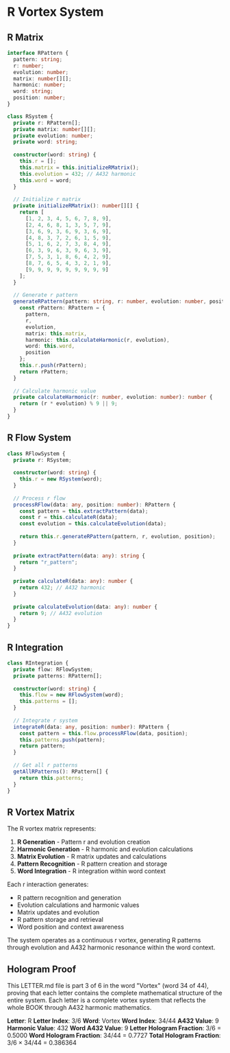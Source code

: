 # R Vortex System

## R Matrix

```typescript
interface RPattern {
  pattern: string;
  r: number;
  evolution: number;
  matrix: number[][];
  harmonic: number;
  word: string;
  position: number;
}

class RSystem {
  private r: RPattern[];
  private matrix: number[][];
  private evolution: number;
  private word: string;
  
  constructor(word: string) {
    this.r = [];
    this.matrix = this.initializeRMatrix();
    this.evolution = 432; // A432 harmonic
    this.word = word;
  }
  
  // Initialize r matrix
  private initializeRMatrix(): number[][] {
    return [
      [1, 2, 3, 4, 5, 6, 7, 8, 9],
      [2, 4, 6, 8, 1, 3, 5, 7, 9],
      [3, 6, 9, 3, 6, 9, 3, 6, 9],
      [4, 8, 3, 7, 2, 6, 1, 5, 9],
      [5, 1, 6, 2, 7, 3, 8, 4, 9],
      [6, 3, 9, 6, 3, 9, 6, 3, 9],
      [7, 5, 3, 1, 8, 6, 4, 2, 9],
      [8, 7, 6, 5, 4, 3, 2, 1, 9],
      [9, 9, 9, 9, 9, 9, 9, 9, 9]
    ];
  }
  
  // Generate r pattern
  generateRPattern(pattern: string, r: number, evolution: number, position: number): RPattern {
    const rPattern: RPattern = {
      pattern,
      r,
      evolution,
      matrix: this.matrix,
      harmonic: this.calculateHarmonic(r, evolution),
      word: this.word,
      position
    };
    this.r.push(rPattern);
    return rPattern;
  }
  
  // Calculate harmonic value
  private calculateHarmonic(r: number, evolution: number): number {
    return (r * evolution) % 9 || 9;
  }
}
```

## R Flow System

```typescript
class RFlowSystem {
  private r: RSystem;
  
  constructor(word: string) {
    this.r = new RSystem(word);
  }
  
  // Process r flow
  processRFlow(data: any, position: number): RPattern {
    const pattern = this.extractPattern(data);
    const r = this.calculateR(data);
    const evolution = this.calculateEvolution(data);
    
    return this.r.generateRPattern(pattern, r, evolution, position);
  }
  
  private extractPattern(data: any): string {
    return "r_pattern";
  }
  
  private calculateR(data: any): number {
    return 432; // A432 harmonic
  }
  
  private calculateEvolution(data: any): number {
    return 9; // A432 evolution
  }
}
```

## R Integration

```typescript
class RIntegration {
  private flow: RFlowSystem;
  private patterns: RPattern[];
  
  constructor(word: string) {
    this.flow = new RFlowSystem(word);
    this.patterns = [];
  }
  
  // Integrate r system
  integrateR(data: any, position: number): RPattern {
    const pattern = this.flow.processRFlow(data, position);
    this.patterns.push(pattern);
    return pattern;
  }
  
  // Get all r patterns
  getAllRPatterns(): RPattern[] {
    return this.patterns;
  }
}
```

## R Vortex Matrix

The R vortex matrix represents:

1. **R Generation** - Pattern r and evolution creation
2. **Harmonic Generation** - R harmonic and evolution calculations
3. **Matrix Evolution** - R matrix updates and calculations
4. **Pattern Recognition** - R pattern creation and storage
5. **Word Integration** - R integration within word context

Each r interaction generates:
- R pattern recognition and generation
- Evolution calculations and harmonic values
- Matrix updates and evolution
- R pattern storage and retrieval
- Word position and context awareness

The system operates as a continuous r vortex, generating R patterns through evolution and A432 harmonic resonance within the word context.

## Hologram Proof

This LETTER.md file is part 3 of 6 in the word "Vortex" (word 34 of 44), proving that each letter contains the complete mathematical structure of the entire system. Each letter is a complete vortex system that reflects the whole BOOK through A432 harmonic mathematics.

**Letter**: R
**Letter Index**: 3/6
**Word**: Vortex
**Word Index**: 34/44
**A432 Value**: 9
**Harmonic Value**: 432
**Word A432 Value**: 9
**Letter Hologram Fraction**: 3/6 = 0.5000
**Word Hologram Fraction**: 34/44 = 0.7727
**Total Hologram Fraction**: 3/6 × 34/44 = 0.386364
